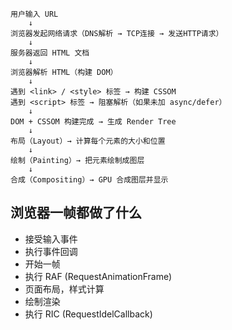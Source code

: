 ```
用户输入 URL
    ↓
浏览器发起网络请求（DNS解析 → TCP连接 → 发送HTTP请求）
    ↓
服务器返回 HTML 文档
    ↓
浏览器解析 HTML（构建 DOM）
    ↓
遇到 <link> / <style> 标签 → 构建 CSSOM
遇到 <script> 标签 → 阻塞解析（如果未加 async/defer）
    ↓
DOM + CSSOM 构建完成 → 生成 Render Tree
    ↓
布局（Layout）→ 计算每个元素的大小和位置
    ↓
绘制（Painting）→ 把元素绘制成图层
    ↓
合成（Compositing）→ GPU 合成图层并显示
```


## 浏览器一帧都做了什么

- 接受输入事件
- 执行事件回调
- 开始一帧
- 执行 RAF (RequestAnimationFrame)
- 页面布局，样式计算
- 绘制渲染
- 执行 RIC (RequestIdelCallback)